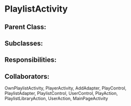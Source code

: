 # PlaylistActivity

## Parent Class:


## Subclasses:


## Responsibilities:


## Collaborators:
OwnPlaylistActivity, PlayerActivity, AddAdapter, PlayControl, PlaylistAdapter, PlaylistControl, UserControl, PlayAction, PlaylistLibraryAction, UserAction, MainPageActivity
